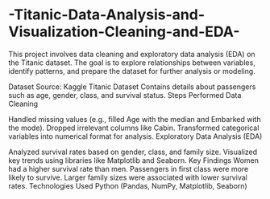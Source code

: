 # -Titanic-Data-Analysis-and-Visualization-Cleaning-and-EDA-

This project involves data cleaning and exploratory data analysis (EDA) on the Titanic dataset. The goal is to explore relationships between variables, identify patterns, and prepare the dataset for further analysis or modeling.

Dataset
Source: Kaggle Titanic Dataset
Contains details about passengers such as age, gender, class, and survival status.
Steps Performed
Data Cleaning

Handled missing values (e.g., filled Age with the median and Embarked with the mode).
Dropped irrelevant columns like Cabin.
Transformed categorical variables into numerical format for analysis.
Exploratory Data Analysis (EDA)

Analyzed survival rates based on gender, class, and family size.
Visualized key trends using libraries like Matplotlib and Seaborn.
Key Findings
Women had a higher survival rate than men.
Passengers in first class were more likely to survive.
Larger family sizes were associated with lower survival rates.
Technologies Used
Python (Pandas, NumPy, Matplotlib, Seaborn)
